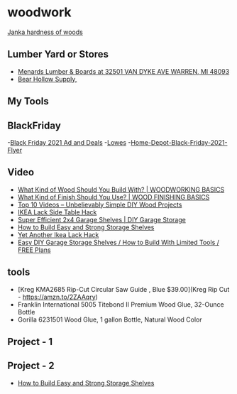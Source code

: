 # woodwork

[Janka hardness of woods](https://docs.google.com/file/d/1Zp8WJXgURrWtcZiHhY9Om2Ann1J1YwcV/view)

## Lumber Yard or Stores
- [Menards Lumber & Boards at 32501 VAN DYKE AVE WARREN, MI 48093](https://www.menards.com/main/building-materials/lumber-boards/c-5666.htm)
- [Bear Hollow Supply,](https://bearhollowsupply.com/)
## My Tools

## BlackFriday
-[Black Friday 2021 Ad and Deals](https://www.theblackfriday.com/when-is-black-friday.shtml)
-[Lowes](https://blackfriday.com/ads/black-friday/lowes?page=3)
-[Home-Depot-Black-Friday-2021-Flyer](https://i1.wp.com/www.blackerfriday.com/wp-content/uploads/2021/11/The-Home-Depot-Black-Friday-2021-Flyer-5.png?resize=768%2C915&ssl=1)
## Video

- [What Kind of Wood Should You Build With? | WOODWORKING BASICS](https://www.youtube.com/watch?v=y7gLvEYoBu0)
- [What Kind of Finish Should You Use? | WOOD FINISHING BASICS](https://www.youtube.com/watch?v=bbiXJd_1l8Y)
- [Top 10 Videos – Unbelievably Simple DIY Wood Projects](https://www.youtube.com/watch?v=3N5xT6uBv_s)
- [IKEA Lack Side Table Hack](https://www.youtube.com/watch?v=C8DyHMAWUfo)
- [Super Efficient 2x4 Garage Shelves | DIY Garage Storage](https://www.youtube.com/watch?v=edh0SjQReDw)
- [How to Build Easy and Strong Storage Shelves](https://www.youtube.com/watch?v=o4CKoDv_RwQ)
- [Yet Another Ikea Lack Hack](https://www.youtube.com/watch?v=t6KNzqdOdjE)
- [Easy DIY Garage Storage Shelves / How to Build With Limited Tools / FREE Plans](https://www.youtube.com/watch?v=B4T9tuHcztE)

## tools

- [Kreg KMA2685 Rip-Cut Circular Saw Guide , Blue $39.00](Kreg Rip Cut - https://amzn.to/2ZAAqry)
- Franklin International 5005 Titebond II Premium Wood Glue, 32-Ounce Bottle
- Gorilla 6231501 Wood Glue, 1 gallon Bottle, Natural Wood Color

## Project - 1
## Project - 2

- [How to Build Easy and Strong Storage Shelves](https://www.youtube.com/watch?v=o4CKoDv_RwQ)
